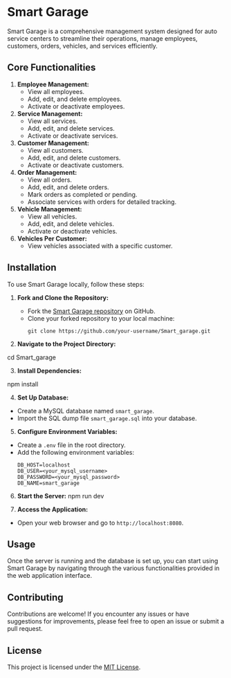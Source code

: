 # Smart Garage

Smart Garage is a comprehensive management system designed for auto service centers to streamline their operations, manage employees, customers, orders, vehicles, and services efficiently.

## Core Functionalities

1. **Employee Management:**
   - View all employees.
   - Add, edit, and delete employees.
   - Activate or deactivate employees.
2. **Service Management:**
   - View all services.
   - Add, edit, and delete services.
   - Activate or deactivate services.
3. **Customer Management:**
   - View all customers.
   - Add, edit, and delete customers.
   - Activate or deactivate customers.
4. **Order Management:**
   - View all orders.
   - Add, edit, and delete orders.
   - Mark orders as completed or pending.
   - Associate services with orders for detailed tracking.
5. **Vehicle Management:**
   - View all vehicles.
   - Add, edit, and delete vehicles.
   - Activate or deactivate vehicles.
6. **Vehicles Per Customer:**
   - View vehicles associated with a specific customer.

## Installation

To use Smart Garage locally, follow these steps:

1. **Fork and Clone the Repository:**

   - Fork the [Smart Garage repository](https://github.com/Zerubabel-J/Smart_garage) on GitHub.
   - Clone your forked repository to your local machine:
     ```
     git clone https://github.com/your-username/Smart_garage.git
     ```

2. **Navigate to the Project Directory:**

cd Smart_garage

3. **Install Dependencies:**

npm install

4. **Set Up Database:**

- Create a MySQL database named `smart_garage`.
- Import the SQL dump file `smart_garage.sql` into your database.

5. **Configure Environment Variables:**

- Create a `.env` file in the root directory.
- Add the following environment variables:
  ```
  DB_HOST=localhost
  DB_USER=<your_mysql_username>
  DB_PASSWORD=<your_mysql_password>
  DB_NAME=smart_garage
  ```

6. **Start the Server:**
   npm run dev

7. **Access the Application:**

- Open your web browser and go to `http://localhost:8080`.

## Usage

Once the server is running and the database is set up, you can start using Smart Garage by navigating through the various functionalities provided in the web application interface.

## Contributing

Contributions are welcome! If you encounter any issues or have suggestions for improvements, please feel free to open an issue or submit a pull request.

## License

This project is licensed under the [MIT License](LICENSE).
